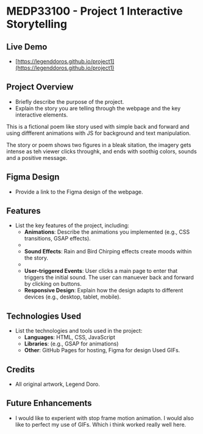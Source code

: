 # MEDP33100 - Project 1 Interactive Storytelling

## Live Demo

- [https://legenddoros.github.io/project1](https://legenddoros.github.io/project1)

## Project Overview

- Briefly describe the purpose of the project.
- Explain the story you are telling through the webpage and the key interactive elements.

This is a fictional poem like story used with simple back and forward and using diffferent animations
with JS for background and text manipulation. 

The story or poem shows two figures in a bleak sitation, the imagery gets intense as teh viewer clicks throughk,
and ends with soothig colors, sounds and a positive message.
## Figma Design

- Provide a link to the Figma design of the webpage.

## Features

- List the key features of the project, including:
    - **Animations**: Describe the animations you implemented (e.g., CSS transitions, GSAP effects).
    - 
    - **Sound Effects**: Rain and Bird Chirping effects create moods within the story.
    - 
    - **User-triggered Events**: User clicks a main page to enter that triggers the initial sound.  The user can manuever back and forward by clicking on buttons.
    - **Responsive Design**: Explain how the design adapts to different devices (e.g., desktop, tablet, mobile).

## Technologies Used

- List the technologies and tools used in the project:
    - **Languages**: HTML, CSS, JavaScript
    - **Libraries**: (e.g., GSAP for animations)
    - **Other**: GitHub Pages for hosting, Figma for design
       Used GIFs. 
## Credits

- All original artwork, Legend Doro.

## Future Enhancements

- I would like to experient with stop frame motion animation.  I would also like to perfect my use of GIFs.  Which i think worked really well here.
